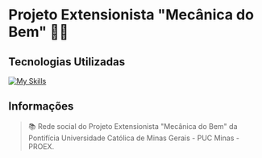 # Projeto Extensionista "Mecânica do Bem" :toolbox::wrench:
## Tecnologias Utilizadas
[![My Skills](https://skills.thijs.gg/icons?i=bootstrap,html,css,js,nodejs,mongodb,mysql)](https://skills.thijs.gg)
## Informações
> :books: Rede social do Projeto Extensionista "Mecânica do Bem" da Pontifícia Universidade Católica de Minas Gerais - PUC Minas - PROEX.
